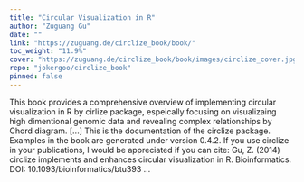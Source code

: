 ```yaml
---
title: "Circular Visualization in R"
author: "Zuguang Gu"
date: ""
link: "https://zuguang.de/circlize_book/book/"
toc_weight: "11.9%"
cover: "https://zuguang.de/circlize_book/book/images/circlize_cover.jpg"
repo: "jokergoo/circlize_book"
pinned: false
---
```


This book provides a comprehensive overview of implementing circular visualization in R by cirlize package, espeically focusing on visualizaing high dimentional genomic data and revealing complex relationships by Chord diagram. [...] This is the documentation of the circlize package. Examples in the book are generated under version 0.4.2. If you use circlize in your publications, I would be appreciated if you can cite: Gu, Z. (2014) circlize implements and enhances circular visualization in R. Bioinformatics. DOI: 10.1093/bioinformatics/btu393  ...
